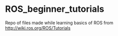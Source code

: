 # ROS_beginner_tutorials
Repo of files made while learning basics of ROS from http://wiki.ros.org/ROS/Tutorials
